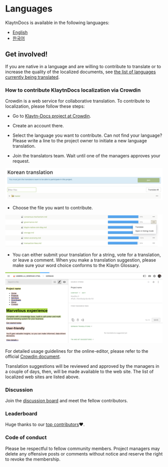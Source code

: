 # Languages

KlaytnDocs is available in the following languages:

- [English](https://docs.klaytn.com)
- [한국어](https://ko.docs.klaytn.com)


## Get involved!

If you are native in a language and are willing to contribute to translate 
or to increase the quality of the localized documents, 
see [the list of languages currently being translated](https://crowdin.com/project/klaytn-docs).   

### How to contribute KlaytnDocs localization via Crowdin

Crowdin is a web service for collaborative translation. To contribute to localization, please follow these steps: 

- Go to [Klaytn-Docs project at Crowdin](https://crowdin.com/project/klaytn-docs).

- Create an account there.

- Select the language you want to contribute. Can not find your language? Please write a line to the project owner to initiate a new language translation.

- Join the translators team. Wait until one of the managers approves your request. 

 ![](languages/images/crowdin-join-project.png)

- Choose the file you want to contribute. 

 ![](languages/images/crowdin-open-file.png)

- You can either submit your translation for a string, vote for a translation, or leave a comment. When you make a translation suggestion, please make sure your word choice conforms to the Klaytn Glossary. 

 ![](languages/images/crowdin-editor.png)
  

For detailed usage guidelines for the online-editor, please refer to the official [Crowdin document](https://support.crowdin.com/online-editor/). 


Translation suggestions will be reviewed and approved by the managers in a couple of days, then, will be made available to the web site. The list of localized web sites are listed above.

### Discussion 
Join the [discussion board](https://crowdin.com/project/klaytn-docs/discussions) and meet the fellow contributors.

### Leaderboard

Huge thanks to our [top contributors](https://crowdin.com/project/klaytn-docs/reports)❤️.

### Code of conduct
 
Please be respectful to fellow community members. Project managers may delete any offensive posts or comments without notice and reserve the right to revoke the membership.  

 
